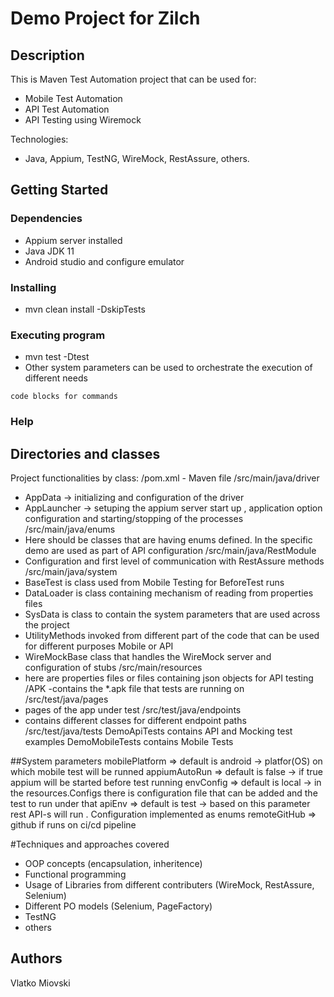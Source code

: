 # Demo Project for Zilch

## Description

This is Maven Test Automation project that can be used for:
- Mobile Test Automation
- API Test Automation
- API Testing using Wiremock

Technologies:

- Java, Appium, TestNG, WireMock, RestAssure, others.
## Getting Started

### Dependencies

* Appium server installed
* Java JDK 11
* Android studio and configure emulator


### Installing

* mvn clean install -DskipTests

### Executing program

* mvn test -Dtest<testclassname>
* Other system parameters can be used to orchestrate the execution of different needs

```
code blocks for commands
```

### Help

## Directories and classes

Project functionalities by class:
/pom.xml - Maven file
/src/main/java/driver
- AppData -> initializing and configuration of the driver
- AppLauncher -> setuping the appium server start up , application option configuration and starting/stopping of the processes
/src/main/java/enums
- Here should be classes that are having enums defined. In the specific demo are used as part of API configuration
/src/main/java/RestModule
- Configuration and first level of communication with RestAssure methods
/src/main/java/system
- BaseTest is class used from Mobile Testing for BeforeTest runs
- DataLoader is class containing mechanism of reading from properties files
- SysData is class to contain the system parameters that are used across the project
- UtilityMethods invoked from different part of the code that can be used for different purposes Mobile or API
- WireMockBase class that handles the WireMock server and configuration of stubs
/src/main/resources
- here are properties files or files containing json objects for API testing
/APK -contains the *.apk file that tests are running on
/src/test/java/pages
- pages of the app under test
/src/test/java/endpoints
- contains different classes for different endpoint paths
/src/test/java/tests
DemoApiTests contains API and Mocking test examples
DemoMobileTests contains Mobile Tests

##System parameters
mobilePlatform => default is android -> platfor(OS) on which mobile test will be runned
appiumAutoRun => default is false -> if true appium will be started before test running
envConfig => default is local -> in the resources.Configs there is configuration file that can be added and the test to run under that
apiEnv => default is test -> based on this parameter rest API-s will run . Configuration implemented as enums
remoteGitHub => github if runs on ci/cd pipeline

#Techniques and approaches covered
- OOP concepts (encapsulation, inheritence)
- Functional programming
- Usage of Libraries from different contributers (WireMock, RestAssure, Selenium)
- Different PO models (Selenium, PageFactory)
- TestNG
- others

## Authors

Vlatko Miovski
